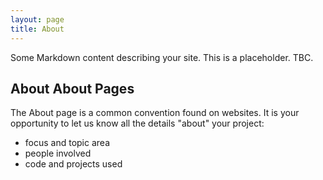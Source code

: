 ```yaml
---
layout: page
title: About
---
```


Some Markdown content describing your site. This is a placeholder. TBC.

## About About Pages

The About page is a common convention found on websites.
It is your opportunity to let us know all the details "about" your project:

- focus and topic area
- people involved
- code and projects used
